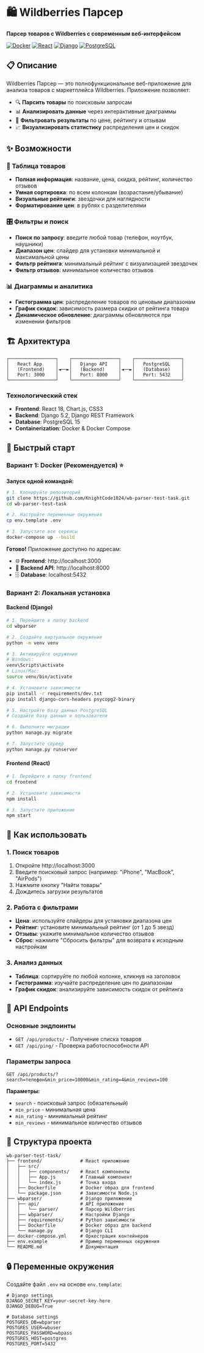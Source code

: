 # 🛍️ Wildberries Парсер

**Парсер товаров с Wildberries с современным веб-интерфейсом**

[![Docker](https://img.shields.io/badge/Docker-Ready-blue.svg)](https://www.docker.com/)
[![React](https://img.shields.io/badge/React-18.2.0-blue.svg)](https://reactjs.org/)
[![Django](https://img.shields.io/badge/Django-5.2.4-green.svg)](https://www.djangoproject.com/)
[![PostgreSQL](https://img.shields.io/badge/PostgreSQL-15-blue.svg)](https://www.postgresql.org/)

## 📋 Описание

Wildberries Парсер — это полнофункциональное веб-приложение для анализа товаров с маркетплейса Wildberries. Приложение позволяет:

- 🔍 **Парсить товары** по поисковым запросам
- 📊 **Анализировать данные** через интерактивные диаграммы
- 🎯 **Фильтровать результаты** по цене, рейтингу и отзывам
- 📈 **Визуализировать статистику** распределения цен и скидок

## ✨ Возможности

### 🛒 Таблица товаров
- **Полная информация**: название, цена, скидка, рейтинг, количество отзывов
- **Умная сортировка**: по всем колонкам (возрастание/убывание)
- **Визуальные рейтинги**: звездочки для наглядности
- **Форматирование цен**: в рублях с разделителями

### 🎛️ Фильтры и поиск
- **Поиск по запросу**: введите любой товар (телефон, ноутбук, наушники)
- **Диапазон цен**: слайдер для установки минимальной и максимальной цены
- **Фильтр рейтинга**: минимальный рейтинг с визуализацией звездочек
- **Фильтр отзывов**: минимальное количество отзывов

### 📊 Диаграммы и аналитика
- **Гистограмма цен**: распределение товаров по ценовым диапазонам
- **График скидок**: зависимость размера скидки от рейтинга товара
- **Динамическое обновление**: диаграммы обновляются при изменении фильтров

## 🏗️ Архитектура

```
┌─────────────────┐    ┌─────────────────┐    ┌─────────────────┐
│   React App     │    │   Django API    │    │   PostgreSQL    │
│   (Frontend)    │◄──►│   (Backend)     │◄──►│   (Database)    │
│   Port: 3000    │    │   Port: 8000    │    │   Port: 5432    │
└─────────────────┘    └─────────────────┘    └─────────────────┘
```

### Технологический стек
- **Frontend**: React 18, Chart.js, CSS3
- **Backend**: Django 5.2, Django REST Framework
- **Database**: PostgreSQL 15
- **Containerization**: Docker & Docker Compose

## 🚀 Быстрый старт

### Вариант 1: Docker (Рекомендуется) ⭐

**Запуск одной командой:**

```bash
# 1. Клонируйте репозиторий
git clone https://github.com/KnightCode1024/wb-parser-test-task.git
cd wb-parser-test-task

# 2. Настройте переменные окружения
cp env.template .env

# 3. Запустите все сервисы
docker-compose up --build
```

**Готово!** Приложение доступно по адресам:
- 🌐 **Frontend**: http://localhost:3000
- 🔧 **Backend API**: http://localhost:8000
- 🗄️ **Database**: localhost:5432

### Вариант 2: Локальная установка

#### Backend (Django)

```bash
# 1. Перейдите в папку backend
cd wbparser

# 2. Создайте виртуальное окружение
python -m venv venv

# 3. Активируйте окружение
# Windows:
venv\Scripts\activate
# Linux/Mac:
source venv/bin/activate

# 4. Установите зависимости
pip install -r requirements/dev.txt
pip install django-cors-headers psycopg2-binary

# 5. Настройте базу данных PostgreSQL
# Создайте базу данных и пользователя

# 6. Выполните миграции
python manage.py migrate

# 7. Запустите сервер
python manage.py runserver
```

#### Frontend (React)

```bash
# 1. Перейдите в папку frontend
cd frontend

# 2. Установите зависимости
npm install

# 3. Запустите приложение
npm start
```

## 📖 Как использовать

### 1. Поиск товаров
1. Откройте http://localhost:3000
2. Введите поисковый запрос (например: "iPhone", "MacBook", "AirPods")
3. Нажмите кнопку "Найти товары"
4. Дождитесь загрузки результатов

### 2. Работа с фильтрами
- **Цена**: используйте слайдеры для установки диапазона цен
- **Рейтинг**: установите минимальный рейтинг (от 1 до 5 звезд)
- **Отзывы**: укажите минимальное количество отзывов
- **Сброс**: нажмите "Сбросить фильтры" для возврата к исходным настройкам

### 3. Анализ данных
- **Таблица**: сортируйте по любой колонке, кликнув на заголовок
- **Гистограмма**: изучайте распределение цен по диапазонам
- **График скидок**: анализируйте зависимость скидок от рейтинга

## 🔧 API Endpoints

### Основные эндпоинты

- `GET /api/products/` - Получение списка товаров
- `GET /api/ping/` - Проверка работоспособности API

### Параметры запроса

```
GET /api/products/?search=телефон&min_price=10000&min_rating=4&min_reviews=100
```

**Параметры:**
- `search` - поисковый запрос (обязательный)
- `min_price` - минимальная цена
- `min_rating` - минимальный рейтинг
- `min_reviews` - минимальное количество отзывов

## 📁 Структура проекта

```
wb-parser-test-task/
├── frontend/              # React приложение
│   ├── src/
│   │   ├── components/    # React компоненты
│   │   ├── App.js         # Главный компонент
│   │   └── index.js       # Точка входа
│   ├── Dockerfile         # Docker образ для frontend
│   └── package.json       # Зависимости Node.js
├── wbparser/              # Django приложение
│   ├── api/               # API приложение
│   │   └── parser/        # Парсер Wildberries
│   ├── wbparser/          # Настройки Django
│   ├── requirements/      # Python зависимости
│   ├── Dockerfile         # Docker образ для backend
│   └── manage.py          # Django CLI
├── docker-compose.yml     # Оркестрация контейнеров
├── env.example            # Пример переменных окружения
└── README.md              # Документация
```

## 🔒 Переменные окружения

Создайте файл `.env` на основе `env.template`:

```env
# Django settings
DJANGO_SECRET_KEY=your-secret-key-here
DJANGO_DEBUG=True

# Database settings
POSTGRES_DB=wbparser
POSTGRES_USER=wbuser
POSTGRES_PASSWORD=wbpass
POSTGRES_HOST=postgres
POSTGRES_PORT=5432
```
